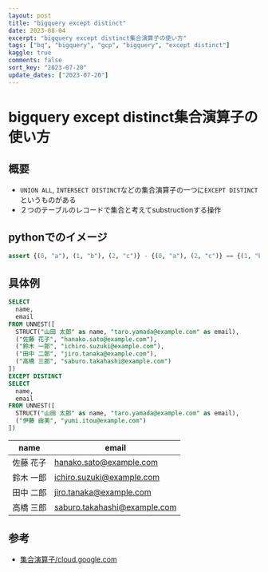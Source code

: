 ```yaml
---
layout: post
title: "bigquery except distinct"
date: 2023-08-04
excerpt: "bigquery except distinct集合演算子の使い方"
tags: ["bq", "bigquery", "gcp", "bigquery", "except distinct"]
kaggle: true
comments: false
sort_key: "2023-07-20"
update_dates: ["2023-07-20"]
---
```


# bigquery except distinct集合演算子の使い方

## 概要
 - `UNION ALL`, `INTERSECT DISTINCT`などの集合演算子の一つに`EXCEPT DISTINCT`というものがある
 - ２つのテーブルのレコードで集合と考えてsubstructionする操作

## pythonでのイメージ

```python
assert {(0, "a"), (1, "b"), (2, "c")} - {(0, "a"), (2, "c")} == {(1, "b")}
```

## 具体例

```sql
SELECT
  name,
  email
FROM UNNEST([
  STRUCT("山田 太郎" as name, "taro.yamada@example.com" as email),
  ("佐藤 花子", "hanako.sato@example.com"),
  ("鈴木 一郎", "ichiro.suzuki@example.com"),
  ("田中 二郎", "jiro.tanaka@example.com"),
  ("高橋 三郎", "saburo.takahashi@example.com")
])
EXCEPT DISTINCT
SELECT
  name,
  email
FROM UNNEST([
  STRUCT("山田 太郎" as name, "taro.yamada@example.com" as email),
  ("伊藤 由美", "yumi.itou@example.com")
])
```

| name      | email                        |
|-----------|------------------------------|
| 佐藤 花子 | hanako.sato@example.com      |
| 鈴木 一郎 | ichiro.suzuki@example.com    |
| 田中 二郎 | jiro.tanaka@example.com      |
| 高橋 三郎 | saburo.takahashi@example.com |

## 参考
 - [集合演算子/cloud.google.com](https://cloud.google.com/bigquery/docs/reference/standard-sql/query-syntax#set_operators)
